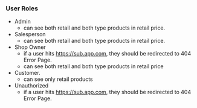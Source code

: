 ### User Roles
- Admin
  - can see both retail and both type products in retail price.
- Salesperson
  - can see both retail and both type products in retail price.
- Shop Owner
  - if a user hits https://sub.app.com, they should be redirected to 404 Error Page.
  - can see both retail and both type products in retail price
- Customer.
  - can see only retail products
- Unauthorized
  - if a user hits https://sub.app.com, they should be redirected to 404 Error Page.
